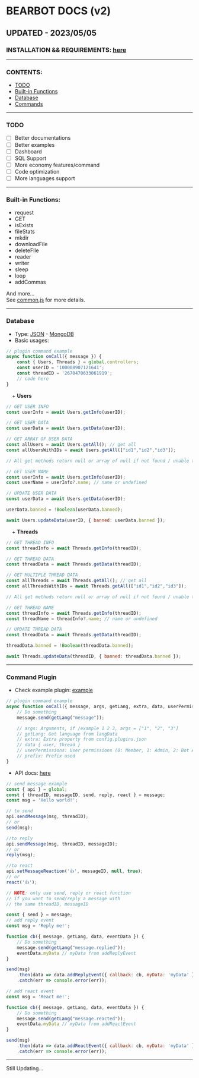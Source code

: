 # BEARBOT DOCS (v2)
## UPDATED - 2023/05/05

### INSTALLATION && REQUIREMENTS: [here](https://github.com/Vasilyok5/BearBot/blob/main/README.md)
<hr />

### CONTENTS:
- [TODO](#todo)
- [Built-in Functions](#built-in-functions)
- [Database](#database)
- [Commands](#command-plugin)

<hr />

### TODO
- [ ] Better documentations
- [ ] Better examples
- [ ] Dashboard
- [ ] SQL Support
- [ ] More economy features/command
- [ ] Code optimization
- [ ] More languages support

<hr />

### Built-in Functions:
+ request
+ GET
+ isExists
+ fileStats
+ mkdir
+ downloadFile
+ deleteFIle
+ reader
+ writer
+ sleep
+ loop
+ addCommas

And more...<br />
See [common.js](https://github.com/Vasilyok5/BearBot/tree/main/core/var/common.js) for more details.

<hr />

### Database

- Type: [JSON](https://www.json.org/json-en.html) - [MongoDB](https://www.mongodb.com/)
- Basic usages:<br />
```javascript
// plugin command example
async function onCall({ message }) {
    const { Users, Threads } = global.controllers;
    const userID = '100008907121641';
    const threadID = '2670470633061919';
    // code here
}
```
&nbsp;&nbsp;&nbsp;&nbsp;\+ **Users**
```javascript
// GET USER INFO
const userInfo = await Users.getInfo(userID);

// GET USER DATA
const userData = await Users.getData(userID);

// GET ARRAY OF USER DATA
const allUsers = await Users.getAll(); // get all
const allUsersWithIDs = await Users.getAll(["id1","id2","id3"]);

// All get methods return null or array of null if not found / unable to get data
```
```javascript
// GET USER NAME
const userInfo = await Users.getInfo(userID);
const userName = userInfo?.name; // name or undefined
```
```javascript
// UPDATE USER DATA
const userData = await Users.getData(userID);

userData.banned = !Boolean(userData.banned);

await Users.updateData(userID, { banned: userData.banned });
```
&nbsp;&nbsp;&nbsp;&nbsp;\+ **Threads**
```javascript
// GET THREAD INFO
const threadInfo = await Threads.getInfo(threadID);

// GET THREAD DATA
const threadData = await Threads.getData(threadID);

// GET MULTIPLE THREAD DATA
const allThreads = await Threads.getAll(); // get all
const allThreadsWithIDs = await Threads.getAll(["id1","id2","id3"]);

// All get methods return null or array of null if not found / unable to get data
```
```javascript
// GET THREAD NAME
const threadInfo = await Threads.getInfo(threadID);
const threadName = threadInfo?.name; // name or undefined
```
```javascript
// UPDATE THREAD DATA
const threadData = await Threads.getData(threadID);

threadData.banned = !Boolean(threadData.banned);

await Threads.updateData(threadID, { banned: threadData.banned });
```
<hr />

### Command Plugin

- Check example plugin: [example](https://github.com/Vasilyok5/BearBot/blob/main/plugins/commands/example)

```javascript
// plugin command example
async function onCall({ message, args, getLang, extra, data, userPermissions, prefix }) {
    // Do something
    message.send(getLang("message"));

    // args: Arguments, if /example 1 2 3, args = ["1", "2", "3"]
    // getLang: Get language from langData
    // extra: Extra property from config.plugins.json
    // data { user, thread }
    // userPermissions: User permissions (0: Member, 1: Admin, 2: Bot Admin)
    // prefix: Prefix used
}
```
- API docs: [here](https://github.com/XaviaTeam/fbchat-js#documentation)

```javascript
// send message example
const { api } = global;
const { threadID, messageID, send, reply, react } = message;
const msg = 'Hello world!';

// to send
api.sendMessage(msg, threadID);
// or
send(msg);

//to reply
api.sendMessage(msg, threadID, messageID);
// or
reply(msg);

//to react
api.setMessageReaction('👍', messageID, null, true);
// or
react('👍');

// NOTE: only use send, reply or react function
// if you want to send/reply a message with
// the same threadID, messageID
```
```javascript
const { send } = message;
// add reply event
const msg = 'Reply me!';

function cb({ message, getLang, data, eventData }) {
    // Do something
    message.send(getLang("message.replied"));
    eventData.myData // myData from addReplyEvent
}

send(msg)
    .then(data => data.addReplyEvent({ callback: cb, myData: 'myData' }))
    .catch(err => console.error(err));

// add react event
const msg = 'React me!';

function cb({ message, getLang, data, eventData }) {
    // Do something
    message.send(getLang("message.reacted"));
    eventData.myData // myData from addReactEvent
}

send(msg)
    .then(data => data.addReactEvent({ callback: cb, myData: 'myData' }))
    .catch(err => console.error(err));
```
<hr />
Still Updating...
